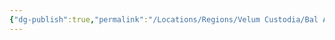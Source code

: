 ```yaml
---
{"dg-publish":true,"permalink":"/Locations/Regions/Velum Custodia/Bal Ascetica/Settlements/Trade Cities of Callspire/The Trade Cities of Callspire/"}
---
```



